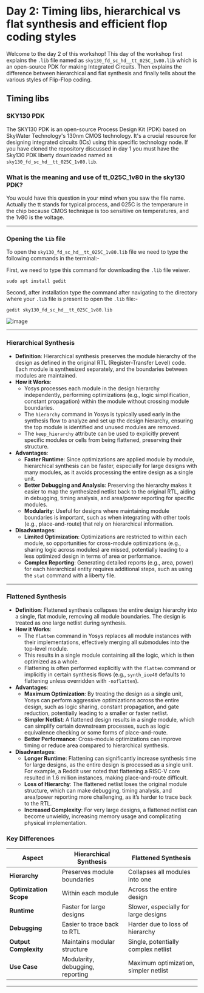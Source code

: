 # Day 2: Timing libs, hierarchical vs flat synthesis and efficient flop coding styles
Welcome to the day 2 of this workshop! This day of the  workshop first explains  the `.lib` file named as `sky130_fd_sc_hd__tt_025C_1v80.lib` which is an open-source PDK for making Integrated Circuits.
Then explains the difference between hierarchical and flat synthesis and finally tells about the various styles of Flip-Flop coding.

## Timing libs
### SKY130 PDK

The SKY130 PDK is an open-source Process Design Kit (PDK) based on SkyWater Technology's 130nm CMOS technology. It's a crucial resource for designing integrated circuits (ICs) using this specific technology node. If you have cloned the repository discussed in day 1 you must have the Sky130 PDK liberty downloaded named as `sky130_fd_sc_hd__tt_025C_1v80.lib`. 

### What is the meaning and use of tt_025C_1v80 in the sky130 PDK?
You would have this question in your mind when you saw the file name. Actually the tt stands for typical process, and 025C is the temperarure in the chip because CMOS technique is too sensitiive on temperatures, and the 1v80 is the voltage.


---

### Opening the `lib` file

To open the `sky130_fd_sc_hd__tt_025C_1v80.lib` file we need to type the following commands in the terminal:-

First, we need to type this command for downloading the `.lib` file veiwer.
```shell
sudo apt install gedit
```
Second, after installation type the command after navigating to the directory where your `.lib` file is present to open the `.lib` file:-
```shell
gedit sky130_fd_sc_hd__tt_025C_1v80.lib
```
![image](https://github.com/user-attachments/assets/8ab83ac1-d95d-495a-995b-b98944c6fe28)


---


### **Hierarchical Synthesis**
- **Definition**: Hierarchical synthesis preserves the module hierarchy of the design as defined in the original RTL (Register-Transfer Level) code. Each module is synthesized separately, and the boundaries between modules are maintained.
- **How it Works**:
  - Yosys processes each module in the design hierarchy independently, performing optimizations (e.g., logic simplification, constant propagation) within the module without crossing module boundaries.
  - The `hierarchy` command in Yosys is typically used early in the synthesis flow to analyze and set up the design hierarchy, ensuring the top module is identified and unused modules are removed.[](https://yosyshq.readthedocs.io/projects/yosys/en/0.46/getting_started/example_synth.html)
  - The `keep_hierarchy` attribute can be used to explicitly prevent specific modules or cells from being flattened, preserving their structure.[](https://www.reddit.com/r/yosys/comments/2x2vmj/preserve_names_of_hierarchical_ports_and_a_few/)[](https://yosyshq.readthedocs.io/projects/yosys/en/0.37/cmd/flatten.html)
- **Advantages**:
  - **Faster Runtime**: Since optimizations are applied module by module, hierarchical synthesis can be faster, especially for large designs with many modules, as it avoids processing the entire design as a single unit.[](https://github.com/The-OpenROAD-Project/OpenROAD-flow-scripts/discussions/1647)
  - **Better Debugging and Analysis**: Preserving the hierarchy makes it easier to map the synthesized netlist back to the original RTL, aiding in debugging, timing analysis, and area/power reporting for specific modules.[](https://www.reddit.com/r/yosys/comments/6u3q6e/hierarchical_synthesis/)
  - **Modularity**: Useful for designs where maintaining module boundaries is important, such as when integrating with other tools (e.g., place-and-route) that rely on hierarchical information.[](https://github.com/The-OpenROAD-Project/OpenROAD-flow-scripts/discussions/1647)
- **Disadvantages**:
  - **Limited Optimization**: Optimizations are restricted to within each module, so opportunities for cross-module optimizations (e.g., sharing logic across modules) are missed, potentially leading to a less optimized design in terms of area or performance.[](https://github.com/The-OpenROAD-Project/OpenROAD-flow-scripts/discussions/1647)
  - **Complex Reporting**: Generating detailed reports (e.g., area, power) for each hierarchical entity requires additional steps, such as using the `stat` command with a liberty file.[](https://www.reddit.com/r/yosys/comments/6u3q6e/hierarchical_synthesis/)


---

### **Flattened Synthesis**
- **Definition**: Flattened synthesis collapses the entire design hierarchy into a single, flat module, removing all module boundaries. The design is treated as one large netlist during synthesis.
- **How it Works**:
  - The `flatten` command in Yosys replaces all module instances with their implementations, effectively merging all submodules into the top-level module.[](https://yosyshq.readthedocs.io/projects/yosys/en/0.37/cmd/flatten.html)
  - This results in a single module containing all the logic, which is then optimized as a whole.
  - Flattening is often performed explicitly with the `flatten` command or implicitly in certain synthesis flows (e.g., `synth_ice40` defaults to flattening unless overridden with `-noflatten`).[](https://www.reddit.com/r/yosys/comments/6u3q6e/hierarchical_synthesis/)
- **Advantages**:
  - **Maximum Optimization**: By treating the design as a single unit, Yosys can perform aggressive optimizations across the entire design, such as logic sharing, constant propagation, and gate reduction, potentially leading to a smaller or faster netlist.[](https://github.com/The-OpenROAD-Project/OpenROAD-flow-scripts/discussions/1647)
  - **Simpler Netlist**: A flattened design results in a single module, which can simplify certain downstream processes, such as logic equivalence checking or some forms of place-and-route.
  - **Better Performance**: Cross-module optimizations can improve timing or reduce area compared to hierarchical synthesis.[](https://github.com/The-OpenROAD-Project/OpenROAD-flow-scripts/discussions/1647)
- **Disadvantages**:
  - **Longer Runtime**: Flattening can significantly increase synthesis time for large designs, as the entire design is processed as a single unit. For example, a Reddit user noted that flattening a RISC-V core resulted in 1.6 million instances, making place-and-route difficult.[](https://www.reddit.com/r/yosys/comments/6u3q6e/hierarchical_synthesis/)
  - **Loss of Hierarchy**: The flattened netlist loses the original module structure, which can make debugging, timing analysis, and area/power reporting more challenging, as it’s harder to trace back to the RTL.[](https://www.reddit.com/r/yosys/comments/2x2vmj/preserve_names_of_hierarchical_ports_and_a_few/)
  - **Increased Complexity**: For very large designs, a flattened netlist can become unwieldy, increasing memory usage and complicating physical implementation.[](https://www.reddit.com/r/yosys/comments/6u3q6e/hierarchical_synthesis/)

### **Key Differences**
| Aspect                  | Hierarchical Synthesis                     | Flattened Synthesis                       |
|-------------------------|--------------------------------------------|------------------------------------------|
| **Hierarchy**           | Preserves module boundaries                | Collapses all modules into one           |
| **Optimization Scope**  | Within each module                         | Across the entire design                 |
| **Runtime**             | Faster for large designs                   | Slower, especially for large designs     |
| **Debugging**           | Easier to trace back to RTL                | Harder due to loss of hierarchy          |
| **Output Complexity**   | Maintains modular structure                | Single, potentially complex netlist      |
| **Use Case**            | Modularity, debugging, reporting           | Maximum optimization, simpler netlist    |

---









